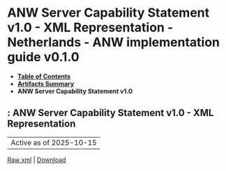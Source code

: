 # ANW Server Capability Statement v1.0 - XML Representation - Netherlands - ANW implementation guide v0.1.0

* [**Table of Contents**](toc.md)
* [**Artifacts Summary**](artifacts.md)
* **ANW Server Capability Statement v1.0**

## : ANW Server Capability Statement v1.0 - XML Representation

| |
| :--- |
| Active as of 2025-10-15 |

[Raw xml](CapabilityStatement-ANWServerCapabilityStatement-v1.xml) | [Download](CapabilityStatement-ANWServerCapabilityStatement-v1.xml)

